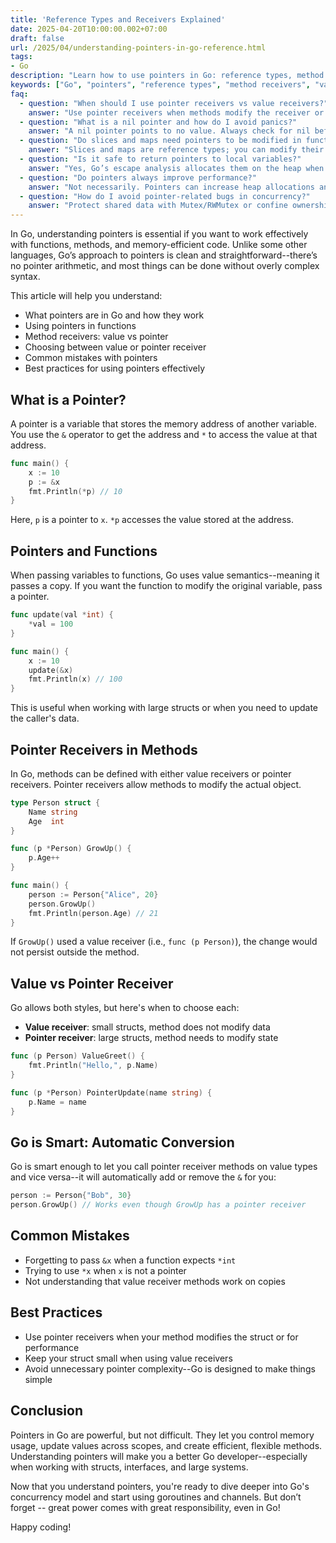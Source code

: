 ```yaml
---
title: 'Reference Types and Receivers Explained'
date: 2025-04-20T10:00:00.002+07:00
draft: false
url: /2025/04/understanding-pointers-in-go-reference.html
tags: 
- Go
description: "Learn how to use pointers in Go: reference types, method receivers, and best practices."
keywords: ["Go", "pointers", "reference types", "method receivers", "value receiver", "pointer receiver", "best practices"]
faq:
  - question: "When should I use pointer receivers vs value receivers?"
    answer: "Use pointer receivers when methods modify the receiver or to avoid copying large structs. Use value receivers for small, immutable types or when you want method calls on copies."
  - question: "What is a nil pointer and how do I avoid panics?"
    answer: "A nil pointer points to no value. Always check for nil before dereferencing, and initialize pointers (or the underlying structs) before use."
  - question: "Do slices and maps need pointers to be modified in functions?"
    answer: "Slices and maps are reference types; you can modify their contents without passing a pointer. You need a pointer only if you want to reassign the slice/map variable itself."
  - question: "Is it safe to return pointers to local variables?"
    answer: "Yes, Go’s escape analysis allocates them on the heap when necessary. It’s a common and safe pattern."
  - question: "Do pointers always improve performance?"
    answer: "Not necessarily. Pointers can increase heap allocations and reduce cache locality. Measure before optimizing and choose the simplest approach that meets your goals."
  - question: "How do I avoid pointer-related bugs in concurrency?"
    answer: "Protect shared data with Mutex/RWMutex or confine ownership to a single goroutine. Avoid sharing writable pointers across goroutines without synchronization."
---
```


In Go, understanding pointers is essential if you want to work effectively with functions, methods, and memory-efficient code. Unlike some other languages, Go’s approach to pointers is clean and straightforward--there’s no pointer arithmetic, and most things can be done without overly complex syntax.

This article will help you understand:

*   What pointers are in Go and how they work
*   Using pointers in functions
*   Method receivers: value vs pointer
*   Choosing between value or pointer receiver
*   Common mistakes with pointers
*   Best practices for using pointers effectively

What is a Pointer?
------------------

A pointer is a variable that stores the memory address of another variable. You use the `&` operator to get the address and `*` to access the value at that address.

```go
func main() {
    x := 10
    p := &x
    fmt.Println(*p) // 10
} 
```

Here, `p` is a pointer to `x`. `*p` accesses the value stored at the address.

Pointers and Functions
----------------------

When passing variables to functions, Go uses value semantics--meaning it passes a copy. If you want the function to modify the original variable, pass a pointer.

```go
func update(val *int) {
    *val = 100
}

func main() {
    x := 10
    update(&x)
    fmt.Println(x) // 100
} 
```

This is useful when working with large structs or when you need to update the caller's data.

Pointer Receivers in Methods
----------------------------

In Go, methods can be defined with either value receivers or pointer receivers. Pointer receivers allow methods to modify the actual object.

```go
type Person struct {
    Name string
    Age  int
}

func (p *Person) GrowUp() {
    p.Age++
}

func main() {
    person := Person{"Alice", 20}
    person.GrowUp()
    fmt.Println(person.Age) // 21
} 
```

If `GrowUp()` used a value receiver (i.e., `func (p Person)`), the change would not persist outside the method.

Value vs Pointer Receiver
-------------------------

Go allows both styles, but here's when to choose each:

*   **Value receiver**: small structs, method does not modify data
*   **Pointer receiver**: large structs, method needs to modify state

```go
func (p Person) ValueGreet() {
    fmt.Println("Hello,", p.Name)
}

func (p *Person) PointerUpdate(name string) {
    p.Name = name
} 
```

Go is Smart: Automatic Conversion
---------------------------------

Go is smart enough to let you call pointer receiver methods on value types and vice versa--it will automatically add or remove the `&` for you:

```go
person := Person{"Bob", 30}
person.GrowUp() // Works even though GrowUp has a pointer receiver 
```

Common Mistakes
---------------

*   Forgetting to pass `&x` when a function expects `*int`
*   Trying to use `*x` when `x` is not a pointer
*   Not understanding that value receiver methods work on copies

Best Practices
--------------

*   Use pointer receivers when your method modifies the struct or for performance
*   Keep your struct small when using value receivers
*   Avoid unnecessary pointer complexity--Go is designed to make things simple

Conclusion
----------

Pointers in Go are powerful, but not difficult. They let you control memory usage, update values across scopes, and create efficient, flexible methods. Understanding pointers will make you a better Go developer--especially when working with structs, interfaces, and large systems.

Now that you understand pointers, you're ready to dive deeper into Go's concurrency model and start using goroutines and channels. But don’t forget -- great power comes with great responsibility, even in Go!

Happy coding!
